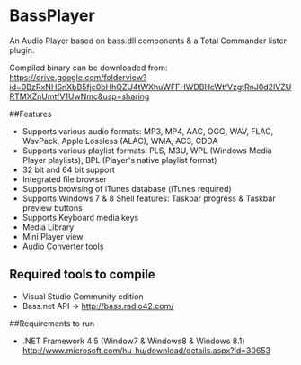 # BassPlayer

An Audio Player based on bass.dll components & a Total Commander lister plugin.

Compiled binary can be downloaded from: https://drive.google.com/folderview?id=0BzRxNHSnXbB5fjc0bHhQZU4tWXhuWFFHWDBHcWtfVzgtRnJ0d2lVZURTMXZnUmtfV1UwNmc&usp=sharing 

##Features

 - Supports various audio formats: MP3, MP4, AAC, OGG, WAV, FLAC, WavPack, Apple Lossless (ALAC), WMA, AC3, CDDA
 - Supports various playlist formats: PLS, M3U, WPL (Windows Media Player playlists), BPL (Player's native playlist format)
 - 32 bit and 64 bit support
 - Integrated file browser
 - Supports browsing of iTunes database (iTunes required)
 - Supports Windows 7 & 8 Shell features: Taskbar progress & Taskbar preview buttons
 - Supports Keyboard media keys
 - Media Library
 - Mini Player view
 - Audio Converter tools
 
## Required tools to compile
 - Visual Studio Community edition
 - Bass.net API -> http://bass.radio42.com/

##Requirements to run
 - .NET Framework 4.5 (Window7 & Windows8 & Windows 8.1)
   http://www.microsoft.com/hu-hu/download/details.aspx?id=30653